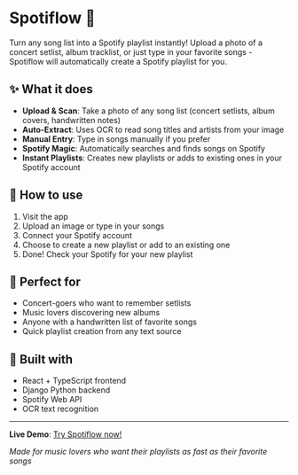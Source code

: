 # Spotiflow 🎵

Turn any song list into a Spotify playlist instantly! Upload a photo of a concert setlist, album tracklist, or just type in your favorite songs - Spotiflow will automatically create a Spotify playlist for you.

## ✨ What it does

- **Upload & Scan**: Take a photo of any song list (concert setlists, album covers, handwritten notes)
- **Auto-Extract**: Uses OCR to read song titles and artists from your image
- **Manual Entry**: Type in songs manually if you prefer
- **Spotify Magic**: Automatically searches and finds songs on Spotify
- **Instant Playlists**: Creates new playlists or adds to existing ones in your Spotify account

## 🚀 How to use

1. Visit the app
2. Upload an image or type in your songs
3. Connect your Spotify account
4. Choose to create a new playlist or add to an existing one
5. Done! Check your Spotify for your new playlist

## 🎯 Perfect for

- Concert-goers who want to remember setlists
- Music lovers discovering new albums
- Anyone with a handwritten list of favorite songs
- Quick playlist creation from any text source

## 🔧 Built with

- React + TypeScript frontend
- Django Python backend
- Spotify Web API
- OCR text recognition

---

**Live Demo**: [Try Spotiflow now!](your-deployed-url-here)

_Made for music lovers who want their playlists as fast as their favorite songs_
